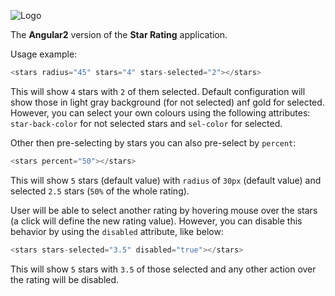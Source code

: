 ![Logo](https://angular.io/assets/images/logos/angular/angular.png)

The **Angular2** version of the **Star Rating** application.

Usage example:

```javascript
<stars radius="45" stars="4" stars-selected="2"></stars>
```

This will show `4` stars with `2` of them selected. Default configuration will show those in light gray background (for not selected) anf gold for selected.
However, you can select your own colours using the following attributes: `star-back-color` for not selected stars and `sel-color` for selected.

Other then pre-selecting by stars you can also pre-select by `percent`:
 
 ```javascript
 <stars percent="50"></stars>
 ```
 
 This will show `5` stars (default value) with `radius` of `30px` (default value) and selected `2.5` stars (`50%` of the whole rating).
 
 User will be able to select another rating by hovering mouse over the stars (a click will define the new rating value). However, you can disable this behavior by using the `disabled` attribute, like below:
 
 ```javascript
 <stars stars-selected="3.5" disabled="true"></stars>
 ```
 
 This will show `5` stars with `3.5` of those selected and any other action over the rating will be disabled.
